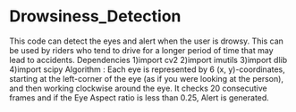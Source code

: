 # Drowsiness_Detection
This code can detect the eyes and alert when the user is drowsy.
This can be used by riders who tend to drive for a longer period of time that may lead to accidents.
Dependencies
1)import cv2
2)import imutils
3)import dlib
4)import scipy
Algorithm :
Each eye is represented by 6 (x, y)-coordinates, starting at the left-corner of the eye (as if you were looking at the person), and then working clockwise around the eye.
It checks 20 consecutive frames and if the Eye Aspect ratio is less than 0.25, Alert is generated.
